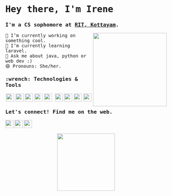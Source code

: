<samp>
    <h1> Hey there, I'm Irene </h1>
    <h3> I'm a CS sophomore at <a href="http://www.rit.ac.in/">RIT, Kottayam</a>.</h3>
    <img align='right' src="https://media.giphy.com/media/ieyl9zmCjO4b4t6qoY/giphy.gif" width="230">
        🔭 I’m currently working on something cool. <br/>
        🌱 I’m currently learning laravel.<br/>
        💬 Ask me about java, python or web dev :)<br/>
        😄 Pronouns: She/her.<br/>

<h3> :wrench: Technologies & Tools </h3>

<div style="display: flex; justify-content: space-around">
    <img height="25" src="https://img.shields.io/badge/java-orange.svg?&style=flat&logo=java&logoColor=white" />
    <img height="25" src="https://img.shields.io/badge/javascript-yellow.svg?&style=flat&logo=javascript&logoColor=white" />
    <img height="25" src="https://img.shields.io/badge/python-darkblue.svg?&style=flat&logo=python&logoColor=white" />
    <img height="25" src="https://img.shields.io/badge/C-violet.svg?&style=flat&logo=c&logoColor=white" />
    <img height="25" src="https://img.shields.io/badge/php-blue.svg?&style=flat&logo=php&logoColor=white" />
    <br />
    <img height="25" src="https://img.shields.io/badge/linux-grey.svg?&style=flat&logo=linux&logoColor=white" />
    <img height="25" src="https://img.shields.io/badge/svelte-orange.svg?&style=flat&logo=svelte&logoColor=white" />
    <img height="25" src="https://img.shields.io/badge/django-darkgreen.svg?&style=flat&logo=django&logoColor=white" />
    <img height="25" src="https://img.shields.io/badge/flutter-blue.svg?&style=flat&logo=flutter&logoColor=white" />
</div>

<h3> Let's connect! Find me on the web. </h3>
</samp>

[<img height="25" src = "https://img.shields.io/badge/gmail-c14438?&style=flat&logo=gmail&logoColor=white">][gmail] 
[<img height="25" src="https://img.shields.io/badge/linkedin-blue.svg?style=flat&logo=linkedin&logoColor=white" />][linkedin]
[<img height="25" src="https://img.shields.io/badge/twitter-white.svg?style=flat&logo=twitter&logoColor=blue" />][twitter]
<br />

<div style="display: flex; justify-content: space-around">
    <img src="https://github-readme-stats-drab-iota.vercel.app/api?username=irenekurien&count_private=true&show_icons=true&layout=compact&hide_border=true&theme=nightowl&bg_color=0D1117" height="180px" />
<!-- 
<img align="left" alt="Irene's Language Stats" src="https://github-readme-stats.vercel.app/api/top-langs/?username=irenekurien&langs_count=10&count_private=true&show_icons=true&layout=compact&hide=html%22&hide_border=true&theme=nightowl&bg_color=0D1117" />  -->
</div>
</details>

[linkedin]: https://www.linkedin.com/in/ireneanna/
[gmail]: irenekurien01@gmail.com
[twitter]:https://twitter.com/knowirene/

